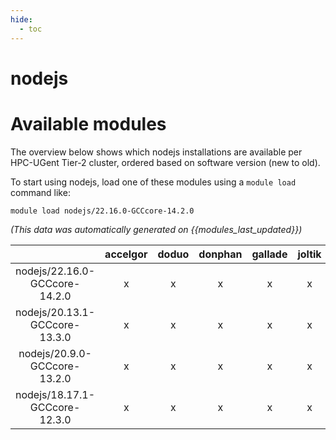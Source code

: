 ```yaml
---
hide:
  - toc
---
```


nodejs
======

# Available modules


The overview below shows which nodejs installations are available per HPC-UGent Tier-2 cluster, ordered based on software version (new to old).

To start using nodejs, load one of these modules using a `module load` command like:

```shell
module load nodejs/22.16.0-GCCcore-14.2.0
```

*(This data was automatically generated on {{modules_last_updated}})*

| |accelgor|doduo|donphan|gallade|joltik|litleo|shinx|
| :---: | :---: | :---: | :---: | :---: | :---: | :---: | :---: |
|nodejs/22.16.0-GCCcore-14.2.0|x|x|x|x|x|x|x|
|nodejs/20.13.1-GCCcore-13.3.0|x|x|x|x|x|x|x|
|nodejs/20.9.0-GCCcore-13.2.0|x|x|x|x|x|x|x|
|nodejs/18.17.1-GCCcore-12.3.0|x|x|x|x|x|x|x|
